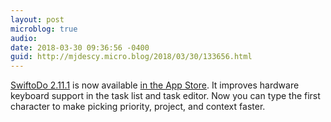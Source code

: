 ```yaml
---
layout: post
microblog: true
audio: 
date: 2018-03-30 09:36:56 -0400
guid: http://mjdescy.micro.blog/2018/03/30/133656.html
---
```

[SwiftoDo 2.11.1](https://swiftodoapp.com) is now available [in the App Store](https://itunes.apple.com/us/app/swiftodo-task-list-for-todo.txt/id1073798440?ls=1&mt=8). It improves hardware keyboard support in the task list and task editor. Now you can type the first character to make picking priority, project, and context faster.
